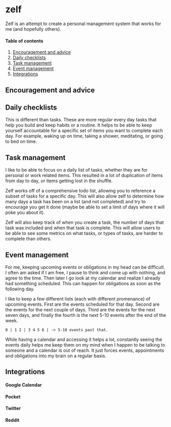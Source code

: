# zelf

Zelf is an attempt to create a personal management system that works for me (and hopefully others).

#### Table of contents

1. [Encouragement and advice](#encouragement-and-advice)
1. [Daily checklists](#daily-checklists)
1. [Task management](#task-management)
1. [Event management](#event-management)
1. [Integrations](#integrations)

## Encouragement and advice

## Daily checklists

This is different than tasks. These are more regular every day tasks that help you build and keep habits or a routine. It helps to be able to keep yourself accountable for a specific set of items you want to complete each day. For example, waking up on time, taking a shower, meditating, or going to bed on time.

## Task management

I like to be able to focus on a daily list of tasks, whether they are for personal or work related items. This resulted in a lot of duplication of items from day to day, or items getting lost in the shuffle.

Zelf works off of a comprehensive todo list, allowing you to reference a subset of tasks for a specific day. This will also allow zelf to determine how many days a task has been on a list (and not completed) and try to encourage you get it done (maybe be able to set a limit of days where it will poke you about it).

Zelf will also keep track of when you create a task, the number of days that task was included and when that task is complete. This will allow users to be able to see some metrics on what tasks, or types of tasks, are harder to complete than others.

## Event management

For me, keeping upcoming events or obligations in my head can be difficult. I often am asked if I am free, I pause to think and come up with nothing, and agree to the time. Then later I go look at my calendar and realize I already had something scheduled. This can happen for obligations as soon as the following day.

I like to keep a few different lists (each with different promenance) of upcoming events. First are the events scheduled for that day. Second are the events for the next couple of days. Third are the events for the next seven days, and finally the fourth is the next 5-10 events after the end of the week.

`0 | 1 2 | 3 4 5 6 | -> 5-10 events past that.`

While having a calendar and accessing it helps a lot, constantly seeing the events daily helps me keep them on my mind when I happen to be talking to someone and a calendar is out of reach. It just forces events, appointments and obligations into my brain on a regular basis.

## Integrations

#### Google Calendar

#### Pocket

#### Twitter

#### Reddit
